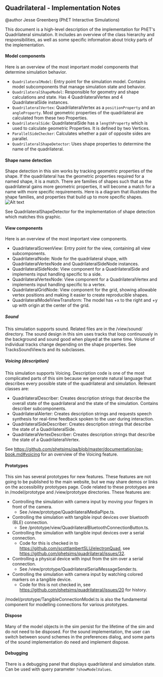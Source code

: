 ## Quadrilateral - Implementation Notes

@author Jesse Greenberg (PhET Interactive Simulations)

This document is a high-level description of the implementation for PhET's Quadrilateral simulation. It includes an overview of the class hierarchy and responsibilities, as well as some specific information about tricky parts of the implementation.

#### Model components
Here is an overview of the most important model components that determine simulation behavior.
- `QuadrilateralModel`: Entry point for the simulation model. Contains model subcomponents that manage simulation state and behavior.
- `QuadrilateralShapeModel`: Responsible for geometry and shape calculations and state. Has 4 QuadrilateralVertex and 4 QuadrilateralSide instances.
- `QuadrilateralVertex`: QuadrilateralVertex as a `positionProperty` and an `angleProperty`. Most geometric properties of the quadrilateral are calculated from these two Properties. 
- `QuadrilateralSide`: QuadrilateralSide has a `lengthProperty` which is used to calculate geometric Properties. It is defined by two Vertices.
- `ParallelSideChecker`: Calculates whether a pair of opposite sides are parallel.
- `QuadrilateralShapeDetector`: Uses shape properties to determine the name of the quadrilateral.

#### Shape name detection
Shape detection in this sim works by tracking geometric properties of the shape. If the quadrilateral has the geometric properties required for a named shape, it is a match. There are families of shapes such that as the quadrilateral gains more geometric properties, it will become a match for a name with more specific requirements. Here is a diagram that illustrates the shape families, and properties that build up to more specific shapes.
<img src="https://user-images.githubusercontent.com/6396244/221933377-fdc7d16e-9edb-4974-bf9a-eff72ce49af0.png" alt="Alt text" title="Optional title">

See QuadrilateralShapeDetector for the implementation of shape detection which matches this graphic.

#### View components
Here is an overview of the most important view components.
- QuadrilateralScreenView: Entry point for the view, containing all view subcomponents.
- QuadrilateralNode: Node for the quadrilateral shape, with QuadrilateralVertexNode and QuadrilateralSideNode instances.
- QuadrilateralSideNode: View component for a QuadrilateralSide and implements input handling specific to a side.
- QuadrilateralVertexNode: View component for a QuadrilateralVertex and implements input handling specific to a vertex.
- QuadrilateralGridNode: View component for the grid, showing allowable vertex positions and making it easier to create reproducible shapes. 
- QuadrilateralModelViewTransform: The model has +x to the right and +y up with origin at the center of the grid.

##### Sound
This simulation supports sound. Related files are in the /view/sound/ directory. The sound design in this sim uses tracks that loop continuously in the background and sound good when played at the same time. Volume of individual tracks change depending on the shape properties. See TracksSoundView.ts and its subclasses.

##### Voicing (description)
This simulation supports Voicing. Description code is one of the most complicated parts of this sim because we generate natural language that describes every possible state of the quadrilateral and simulation. Relevant classes are:
- QuadrilateralDescriber: Creates description strings that describe the overall state of the quadrilateral and the state of the simulation. Contains describer subcomponents.
- QuadrilateralAlerter: Creates description strings and requests speech synthesis for real-time feedback spoken to the user during interaction.
- QuadrilateralSideDescriber: Creates description strings that describe the state of a QuadrilateralSide.
- QuadrilateralVertexDescriber: Creates description strings that describe the state of a QuadrilateralVertex.

See https://github.com/phetsims/qa/blob/master/documentation/qa-book.md#voicing for an overview of the Voicing feature.

#### Prototypes
This sim has several prototypes for new features. These features are not going to be published to the main website, but we may share demos or links on the accessibility prototypes page. Code related to these prototypes are in /model/prototype and /view/prototype directories. These features are:
- Controlling the simulation with camera input by moving your fingers in front of the camera.
  - See /view/prototype/QuadrilateralMediaPipe.ts.
- Controlling the simulation with tangible input devices over bluetooth (BLE) connection.
  - See /prototype/view/QuadrilateralBluetoothConnectionButton.ts.
- Controlling the simulation with tangible input devices over a serial connection.
  - Code for this is checked in to https://github.com/scottlambertSLU/electronQuad, see https://github.com/phetsims/quadrilateral/issues/32.
- Controlling a physical device with input from the sim over a serial connection.
  - See /view/prototype/QuadrilateralSerialMessageSender.ts.
- Controlling the simulation with camera input by watching colored markers on a tangible device.
  - Code for this is not checked in, see https://github.com/phetsims/quadrilateral/issues/20 for history.

/model/prototype/TangibleConnectionModel.ts is also the fundamental component for modelling connections for various prototypes.

#### Dispose
Many of the model objects in the sim persist for the lifetime of the sim and do not need to be disposed. For the sound implementation, the user can switch between sound schemes in the preferences dialog, and some parts of the sound implementation do need and implement dispose.

#### Debugging
There is a debugging panel that displays quadrilateral and simulation state. Can be used with query parameter `?showModelValues`.